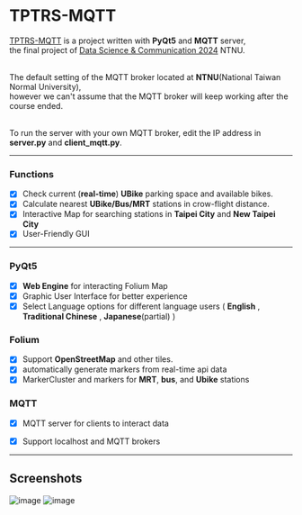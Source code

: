 # TPTRS-MQTT

[TPTRS-MQTT](https://github.com/NaoCoding/TPTRS-MQTT) is a project written with **PyQt5** and **MQTT** server, <br> the final project of [Data Science &amp; Communication 2024](https://web.ntnu.edu.tw/~cw/icoil/) NTNU. <br><br>

The default setting of the MQTT broker located at **NTNU**(National Taiwan Normal University), <br>however we can't assume that the MQTT broker will keep working after the course ended.<br><br>

To run the server with your own MQTT broker, edit the IP address in **server.py** and **client_mqtt.py**.

---

### Functions

- [x] Check current (**real-time**) **UBike** parking space and available bikes.
- [x] Calculate nearest **UBike/Bus/MRT** stations in crow-flight distance.
- [x] Interactive Map for searching stations in **Taipei City** and **New Taipei City**
- [x] User-Friendly GUI 

---

### PyQt5

- [x] **Web Engine** for interacting Folium Map
- [x] Graphic User Interface for better experience
- [x] Select Language options for different language users ( **English** , **Traditional Chinese** , **Japanese**(partial) )

 ### Folium

 - [x] Support **OpenStreetMap** and other tiles.
 - [x] automatically generate markers from real-time api data
 - [x] MarkerCluster and markers for **MRT**, **bus**, and **Ubike** stations

### MQTT

- [x] MQTT server for clients to interact data
- [x] Support localhost and MQTT brokers


---

## Screenshots

![image](https://github.com/user-attachments/assets/41df070b-00a8-439c-a411-a16bf7575e75)
![image](https://github.com/user-attachments/assets/56658b24-2a7c-443e-9c37-8d789157fba1)


